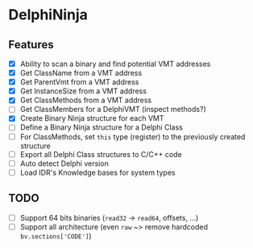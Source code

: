 # DelphiNinja

## Features

- [x] Ability to scan a binary and find potential VMT addresses
- [x] Get ClassName from a VMT address
- [x] Get ParentVmt from a VMT address
- [x] Get InstanceSize from a VMT address
- [x] Get ClassMethods from a VMT address
- [ ] Get ClassMembers for a DelphiVMT (inspect methods?)
- [x] Create Binary Ninja structure for each VMT
- [ ] Define a Binary Ninja structure for a Delphi Class
- [ ] For ClassMethods, set `this` type (register) to the previously created structure
- [ ] Export all Delphi Class structures to C/C++ code
- [ ] Auto detect Delphi version
- [ ] Load IDR's Knowledge bases for system types

## TODO

- [ ] Support 64 bits binaries (`read32` -> `read64`, offsets, ...)
- [ ] Support all architecture (even `raw` ~> remove hardcoded `bv.sections['CODE']`)
